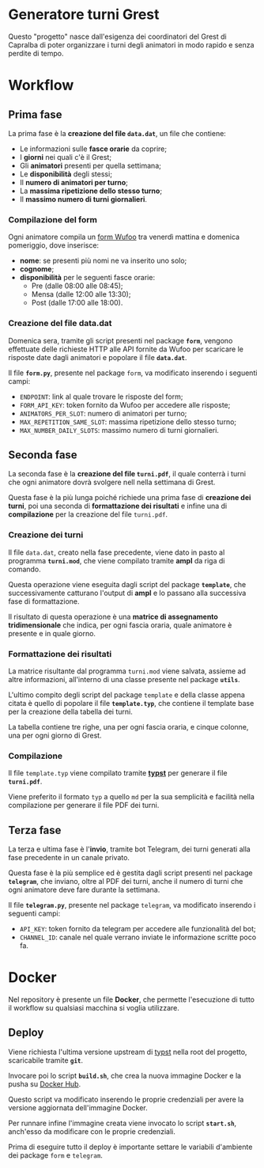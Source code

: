 # Generatore turni Grest

Questo "progetto" nasce dall'esigenza dei coordinatori del Grest di Capralba di poter organizzare i turni degli animatori in modo rapido e senza perdite di tempo.

# Workflow

## Prima fase

La prima fase è la __creazione del file `data.dat`__, un file che contiene:
- Le informazioni sulle __fasce orarie__ da coprire;
- I __giorni__ nei quali c'è il Grest;
- Gli __animatori__ presenti per quella settimana;
- Le __disponibilità__ degli stessi;
- Il __numero di animatori per turno__;
- La __massima ripetizione dello stesso turno__;
- Il __massimo numero di turni giornalieri__.

### Compilazione del form

Ogni animatore compila un [form Wufoo](https://www.wufoo.com/) tra venerdì mattina e domenica pomeriggio, dove inserisce:
* __nome__: se presenti più nomi ne va inserito uno solo;
* __cognome__;
* __disponibilità__ per le seguenti fasce orarie:
  * Pre (dalle 08:00 alle 08:45);
  * Mensa (dalle 12:00 alle 13:30);
  * Post (dalle 17:00 alle 18:00).

### Creazione del file data.dat

Domenica sera, tramite gli script presenti nel package __`form`__, vengono effettuate delle richieste HTTP alle API fornite da Wufoo per scaricare le risposte date dagli animatori e popolare il file __`data.dat`__.

Il file __`form.py`__, presente nel package `form`, va modificato inserendo i seguenti campi:
- `ENDPOINT`: link al quale trovare le risposte del form;
- `FORM_API_KEY`: token fornito da Wufoo per accedere alle risposte;
- `ANIMATORS_PER_SLOT`: numero di animatori per turno;
- `MAX_REPETITION_SAME_SLOT`: massima ripetizione dello stesso turno;
- `MAX_NUMBER_DAILY_SLOTS`: massimo numero di turni giornalieri.

## Seconda fase

La seconda fase è la __creazione del file `turni.pdf`__, il quale conterrà i turni che ogni animatore dovrà svolgere nell nella settimana di Grest.

Questa fase è la più lunga poiché richiede una prima fase di __creazione dei turni__, poi una seconda di __formattazione dei risultati__ e infine una di __compilazione__ per la creazione del file `turni.pdf`.

### Creazione dei turni

Il file `data.dat`, creato nella fase precedente, viene dato in pasto al programma __`turni.mod`__, che viene compilato tramite __ampl__ da riga di comando.

Questa operazione viene eseguita dagli script del package __`template`__, che successivamente catturano l'output di __ampl__ e lo passano alla successiva fase di formattazione.

Il risultato di questa operazione è una __matrice di assegnamento tridimensionale__ che indica, per ogni fascia oraria, quale animatore è presente e in quale giorno.

### Formattazione dei risultati

La matrice risultante dal programma `turni.mod` viene salvata, assieme ad altre informazioni, all'interno di una classe presente nel package __`utils`__.

L'ultimo compito degli script del package `template` e della classe appena citata è quello di popolare il file __`template.typ`__, che contiene il template base per la creazione della tabella dei turni.

La tabella contiene tre righe, una per ogni fascia oraria, e cinque colonne, una per ogni giorno di Grest.

### Compilazione

Il file `template.typ` viene compilato tramite [__typst__](https://github.com/typst/typst) per generare il file __`turni.pdf`__.

Viene preferito il formato `typ` a quello `md` per la sua semplicità e facilità nella compilazione per generare il file PDF dei turni.

## Terza fase

La terza e ultima fase è l'__invio__, tramite bot Telegram, dei turni generati alla fase precedente in un canale privato.

Questa fase è la più semplice ed è gestita dagli script presenti nel package __`telegram`__, che inviano, oltre al PDF dei turni, anche il numero di turni che ogni animatore deve fare durante la settimana.

Il file __`telegram.py`__, presente nel package `telegram`, va modificato inserendo i seguenti campi:
- `API_KEY`: token fornito da telegram per accedere alle funzionalità del bot;
- `CHANNEL_ID`: canale nel quale verrano inviate le informazione scritte poco fa.

# Docker

Nel repository è presente un file __Docker__, che permette l'esecuzione di tutto il workflow su qualsiasi macchina si voglia utilizzare.

## Deploy

Viene richiesta l'ultima versione upstream di [typst](https://github.com/typst/typst) nella root del progetto, scaricabile tramite __`git`__.

Invocare poi lo script __`build.sh`__, che crea la nuova immagine Docker e la pusha su [Docker Hub](https://hub.docker.com/).

Questo script va modificato inserendo le proprie credenziali per avere la versione aggiornata dell'immagine Docker.

Per runnare infine l'immagine creata viene invocato lo script __`start.sh`__, anch'esso da modificare con le proprie credenziali.

Prima di eseguire tutto il deploy è importante settare le variabili d'ambiente dei package `form` e `telegram`.
